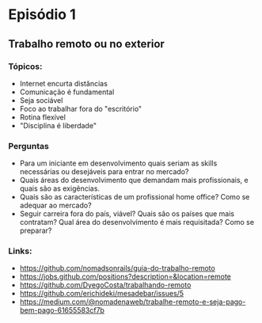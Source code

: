 # Episódio 1
## Trabalho remoto ou no exterior

### Tópicos:
 - Internet encurta distâncias
 - Comunicação é fundamental
 - Seja sociável
 - Foco ao trabalhar fora do "escritório"
 - Rotina flexível
 - "Disciplina é liberdade"
 
### Perguntas
 - Para um iniciante em desenvolvimento quais seriam as skills necessárias ou desejáveis para entrar no mercado?
 - Quais áreas do desenvolvimento que demandam mais profissionais, e quais são as exigências.
 - Quais são as características de um profissional home office? Como se adequar ao mercado?
 - Seguir carreira fora do país, viável? Quais são os países que mais contratam? Qual área do desenvolvimento é mais requisitada? Como se preparar?

### Links:
 - https://github.com/nomadsonrails/guia-do-trabalho-remoto
 - https://jobs.github.com/positions?description=&location=remote
 - https://github.com/DyegoCosta/trabalhando-remoto
 - https://github.com/erichideki/mesadebar/issues/5
 - https://medium.com/@nomadenaweb/trabalhe-remoto-e-seja-pago-bem-pago-61655583cf7b
